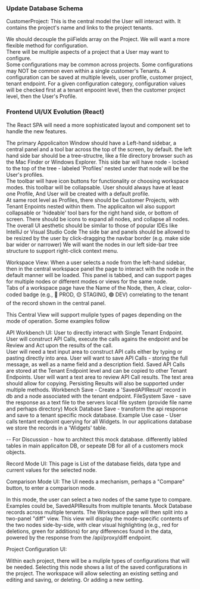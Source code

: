 
### Update Database Schema

CustomerProject: This is the central model the User will interact with. It contains the project's name and links to the project tenants.

We should decouple the piiFields array on the Project.
We will want a more flexible method for configuration.   
There will be multiple aspects of a project that a User may want to configure.  
Some configurations may be common across projects. 
Some configurations may NOT be common even within a single customer's Tenants.
A configuration can be saved at multiple levels, user profile, customer project, tenant endpoint.
For a given configuration category, configuration values will be checked first at a tenant enpooint level, then the customer project level, then the User's Profile.

### Frontend UI/UX Evolution (React)
The React SPA will need a more sophisticated layout and component set to handle the new features.

The primary Appolicaiton Window should have a Left-hand sidebar, a central panel and a tool bar across the top of the screen, by default. 
the left hand side bar should be a tree-structre, like a file directory browser such as the Mac Finder or Windows Explorer.
This side bar will have node - locked to the top of the tree - labeled 'Profiles' nested under that node will be the User's profiles.  
The toolbar will have icon buttons for functionality or choosing workspace modes.  this toolbar will be collapsable.
User should always have at least one Profile, And User will be created with a default profile.   
At same root level as Profiles, there should be Customer Projects, with Tenant Enpoints nested within them.
The applicaiton wil also support collapsable or 'hideable' tool bars for the right hand side, or bottom of screen.
There should be icons to expand all nodes, and collapse all nodes.
The overall UI aesthetic should be similar to those of popular IDEs like IntelliJ or Visual Studio Code 
The side bar and panels should be allowed to be resized by the user by click-dragging the navbar border (e.g. make side bar wider or narrower)
We will want the nodes in our left side-bar tree structure to support right-click context menu.

Workspace View:
When a user selects a node from the left-hand sidebar, then in the central workspace panel the page to interact with the node in the default manner will be loaded. This panel is tabbed, and can support pages for multiple nodes or different modes or views for the same node.  
Tabs of a workspace page have the Name of the Node, then, A clear, color-coded badge (e.g., 🔴 PROD, 🟡 STAGING, 🟢 DEV) correlating to the tenant of the record shown in the central panel.

This Central View will support muliple types of pages depending on the mode of operation.
Some examples follow

API Workbench UI:  User to directly interact with Single Tenant Endpoint.
User will construct API Calls, execute the calls agains the endpoint and be Review and Act upon the results of the call.  
User will need a text input area to construct API calls either by typing or pasting directly into area.
User will want to save API Calls - storing the full message, as well as a name field and a description field.
  Saved API Calls are stored at the Tenant Endpoint level and can be copied to other Tenant Endpoints.
User will want a text area to review API Call results.  The text area should allow for copying.
Persisting Results will also be supported under multiple methods.
Workbench Save - Create a 'SavedAPIResult' record in db and a node associated with the tenant endpoint.
FileSystem Save - save the response as a text file to the servers local file system (provide file name and perhaps directory)
Mock Database Save - transform the api response and save to a tenant specific mock database.  Example Use case - User calls tentant endpoint querying for all Widgets.  In our applications database we store the records in a 'Widgets' table.

-- For Discussion - how to architect this mock database.  differently labled tables in main applicaiton DB, or sepeate DB for all of a customers mock objects.

Record Mode UI: This page is List of the database fields, data type and current values for the selected node.

Comparison Mode UI:
The UI needs a mechanism, perhaps a "Compare" button, to enter a comparison mode.

In this mode, the user can select a two nodes of the same type to compare.  Examples could be, SavedAPIResults from multiple tenants.   Mock Database records across multiple tenants.
The Workspace page will then split into a two-panel "diff" view.
This view will display the mode-specific contents of the two nodes side-by-side, with clear visual highlighting (e.g., red for deletions, green for additions) for any differences found in the data, powered by the response from the /api/proxy/diff endpoint.

Project Configuration UI:

Within each project, there will be a muliple types of configurations that will be needed. 
Selecting this node shows a list of the saved configurations in the project.
The workspace will allow selecting an existing setting and editing and saving, or deleting.  Or adding a new setting.

